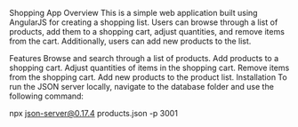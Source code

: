 Shopping App
Overview
This is a simple web application built using AngularJS for creating a shopping list. Users can browse through a list of products, add them to a shopping cart, adjust quantities, and remove items from the cart. Additionally, users can add new products to the list.

Features
Browse and search through a list of products.
Add products to a shopping cart.
Adjust quantities of items in the shopping cart.
Remove items from the shopping cart.
Add new products to the product list.
Installation
To run the JSON server locally, navigate to the database folder and use the following command:

npx json-server@0.17.4 products.json -p 3001
